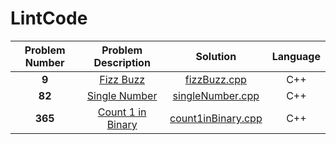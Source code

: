 LintCode
==============================
| **Problem Number** | **Problem Description** | **Solution** | **Language** |
|:------------------:|:-----------------------:|:------------:|:-------------:|
|**9**|[Fizz Buzz](http://www.lintcode.com/en/problem/fizz-buzz/)|[fizzBuzz.cpp](https://github.com/xiaeryu/LintCode/blob/master/fizzBuzz.cpp)|C++|
|**82**|[Single Number](http://www.lintcode.com/en/problem/single-number/)|[singleNumber.cpp](https://github.com/xiaeryu/LintCode/blob/master/singleNumber.cpp)|C++|
|**365**|[Count 1 in Binary](http://www.lintcode.com/en/problem/count-1-in-binary/)|[count1inBinary.cpp](https://github.com/xiaeryu/LintCode/blob/master/count1inBinary.cpp)|C++|
